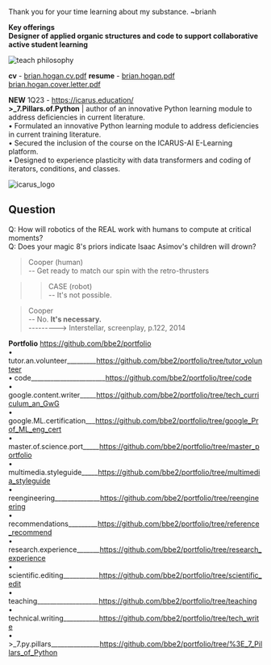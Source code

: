Thank you for your time learning about my substance. ~brianh  

**Key offerings**  
**Designer of applied organic structures and code to support collaborative active student learning**

![teach philosophy](https://user-images.githubusercontent.com/59778456/228381772-6acc3419-b629-4389-8e22-2b547fbda282.PNG)


**cv** - [brian.hogan.cv.pdf](https://github.com/bbe2/portfolio/files/11094713/brian.hogan.cv.pdf)
**resume** - [brian.hogan.pdf](https://github.com/bbe2/portfolio/files/11093648/brian.hogan.pdf)  
[brian.hogan.cover.letter.pdf](https://github.com/bbe2/portfolio/files/11057600/brian.hogan.cover.letter.pdf)  

**NEW** 1Q23 - https://icarus.education/  
**>_7.Pillars.of.Python** | author of an innovative Python learning module to address deficiencies in current literature.  
• Formulated an innovative Python learning module to address deficiencies in current training literature.  
• Secured the inclusion of the course on the ICARUS-AI E-Learning platform.  
• Designed to experience plasticity with data transformers and coding of iterators, conditions, and classes.  

![icarus_logo](https://user-images.githubusercontent.com/59778456/205196459-ec0a160b-b25a-42b4-b862-5ade0714e05a.JPG)  


## Question  
Q: How will robotics of the REAL work with humans to compute at critical moments?  
Q: Does your magic 8's priors indicate Isaac Asimov's children will drown?  

> Cooper (human)  
> -- Get ready to match our spin with the retro-thrusters  

>> CASE (robot)  
>> -- It's not possible.  

> Cooper  
> -- No. **It's necessary.**  
---------> Interstellar, screenplay, p.122, 2014  

**Portfolio**  https://github.com/bbe2/portfolio  
• tutor.an.volunteer_________https://github.com/bbe2/portfolio/tree/tutor_volunteer  
• code_______________________https://github.com/bbe2/portfolio/tree/code  
• google.content.writer_____https://github.com/bbe2/portfolio/tree/tech_curriculum_an_GwG  
• google.ML.certification___https://github.com/bbe2/portfolio/tree/google_Prof_ML_eng_cert  
• master.of.science.port_____https://github.com/bbe2/portfolio/tree/master_portfolio  
• multimedia.styleguide_____https://github.com/bbe2/portfolio/tree/multimedia_styleguide  
• reengineering______________https://github.com/bbe2/portfolio/tree/reengineering  
• recommendations_________https://github.com/bbe2/portfolio/tree/reference_recommend  
• research.experience_______https://github.com/bbe2/portfolio/tree/research_experience  
• scientific.editing___________https://github.com/bbe2/portfolio/tree/scientific_edit  
• teaching___________________https://github.com/bbe2/portfolio/tree/teaching  
• technical.writing___________https://github.com/bbe2/portfolio/tree/tech_write  
• >_7.py.pillars_______________https://github.com/bbe2/portfolio/tree/%3E_7_Pillars_of_Python  

